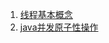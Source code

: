 1. [线程基本概念](https://mp.weixin.qq.com/s/go5aqqkZrGrFzudQJFH83A)
2. [java并发原子性操作](https://mp.weixin.qq.com/s/Mhu03fNw933Ay_qEos-c-w)